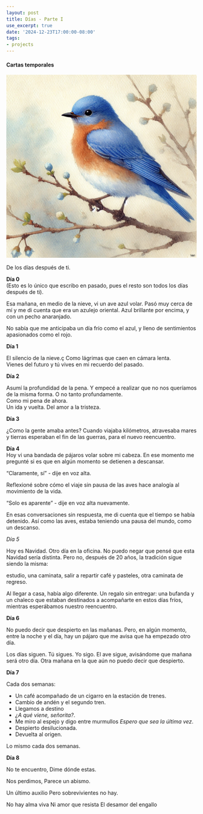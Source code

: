 ```yaml
---
layout: post
title: Días - Parte I
use_excerpt: true
date: '2024-12-23T17:00:00-08:00'
tags:
- projects
---
```

<h4>Cartas temporales</h4>
<img src="post_files/pajaro.png" alt="Pajaro"/><br/>
<p>De los días después de ti.</p>

<!--more-->

<p><strong>Día 0</strong><br>
(Esto es lo único que escribo en pasado, pues el resto son todos los días después de ti).<br>

Esa mañana, en medio de la nieve, vi un ave azul volar. Pasó muy cerca de mí y me di cuenta que era un azulejo oriental. Azul brillante por encima, y con un pecho anaranjado.</p>


<p>No sabía que me anticipaba un día frío como el azul, y lleno de sentimientos apasionados como el rojo.</p>

<p><strong>Día 1</strong><br>

El silencio de la nieve.ç
Como lágrimas que caen en cámara lenta.<br>
Vienes del futuro y tú vives en mi recuerdo del pasado.</p>

<p><strong>Día 2</strong><br>

Asumí la profundidad de la pena. 
Y empecé a realizar que no nos queríamos de la misma forma. 
O no tanto profundamente.<br>
Como mi pena de ahora.<br>
Un ida y vuelta. 
Del amor a la tristeza.</p>

<p><strong>Día 3</strong><br>

¿Como la gente amaba antes?
Cuando viajaba kilómetros,
atravesaba mares y tierras
esperaban el fin de las guerras,
para el nuevo reencuentro.</p>

<p><strong>Día 4</strong><br>
Hoy vi una bandada de pájaros volar sobre mi cabeza. En ese momento me pregunté si es que en algún momento se detienen a descansar.</p>

<p>“Claramente, sí” - dije en voz alta.</p>

<p>Reflexioné sobre cómo el viaje sin pausa de las aves hace analogía al movimiento de la vida.</p>

<p>“Solo es aparente” - dije en voz alta nuevamente.</p>

<p>En esas conversaciones sin respuesta, me di cuenta que el tiempo se había detenido. Así como las aves, estaba teniendo una pausa del mundo, como un descanso.</p>

*Día 5*

Hoy es Navidad. Otro día en la oficina. No puedo negar que pensé que esta Navidad sería distinta. Pero no, después de 20 años, la tradición sigue siendo la misma:

estudio, una caminata, salir a repartir café y pasteles, otra caminata de regreso.

Al llegar a casa, había algo diferente. Un regalo sin entregar: una bufanda y un chaleco que estaban destinados a acompañarte en estos días fríos, mientras esperábamos nuestro reencuentro.

**Día 6**

No puedo decir que despierto en las mañanas. Pero, en algún momento, entre la noche y el día, hay un pájaro que me avisa que ha empezado otro día.

Los días siguen. Tú sigues. Yo sigo. El ave sigue, avisándome que mañana será otro día. Otra mañana en la que aún no puedo decir que despierto.

**Día 7**

Cada dos semanas:

- Un café acompañado de un cigarro en la estación de trenes. 
- Cambio de andén y el segundo tren.
- Llegamos a destino
- *¿A qué viene, señorita?*.
- Me miro al espejo y digo entre murmullos *Espero que sea la última vez*.
- Despierto desilucionada. 
- Devuelta al origen.

Lo mismo cada dos semanas.


**Día 8**

No te encuentro,
Dime dónde estas.

Nos perdimos,
Parece un abismo.

Un último auxilio
Pero sobrevivientes no hay.

No hay alma viva
Ni amor que resista
El desamor del engallo

